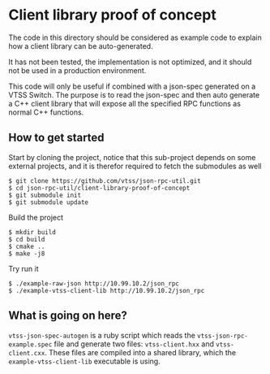 Client library proof of concept
===============================

The code in this directory should be considered as example code to explain how a
client library can be auto-generated.

It has not been tested, the implementation is not optimized, and it should not
be used in a production environment.

This code will only be useful if combined with a json-spec generated on a VTSS
Switch. The purpose is to read the json-spec and then auto generate a C++ client
library that will expose all the specified RPC functions as normal C++
functions.


How to get started
------------------

Start by cloning the project, notice that this sub-project depends on some
external projects, and it is therefor required to fetch the submodules as well

    $ git clone https://github.com/vtss/json-rpc-util.git
    $ cd json-rpc-util/client-library-proof-of-concept
    $ git submodule init
    $ git submodule update

Build the project

    $ mkdir build
    $ cd build
    $ cmake ..
    $ make -j8

Try run it

    $ ./example-raw-json http://10.99.10.2/json_rpc
    $ ./example-vtss-client-lib http://10.99.10.2/json_rpc


What is going on here?
----------------------

`vtss-json-spec-autogen` is a ruby script which reads the
`vtss-json-rpc-example.spec` file and generate two files: `vtss-client.hxx` and
`vtss-client.cxx`. These files are compiled into a shared library, which the
`example-vtss-client-lib` executable is using.




